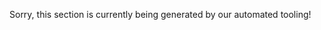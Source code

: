 <!-- This file is generated in an automated workflow based on Craft source files. Changes to it will be overwritten the next time the docs are built. -->

<!-- BEGIN PARAMS -->

Sorry, this section is currently being generated by our automated tooling!

<!-- END PARAMS -->
